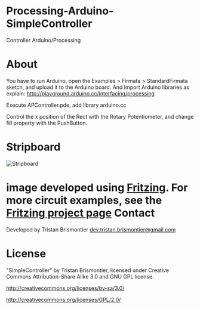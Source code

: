 Processing-Arduino-SimpleController
===================================

Controller Arduino/Processing


About
================

You have to run Arduino, open the Examples > Firmata > StandardFirmata sketch, and upload it to the Arduino board.
And Import Arduino libraries as explain: http://playground.arduino.cc/interfacing/processing

Execute APController.pde, add library arduino.cc 

Control the x position of the Rect with the Rotary Potentiometer, and change fill property with the PushButton. 

Stripboard
================

![Stripboard](https://raw.github.com/TristanBrismontier/Processing-Arduino-SimpleController/master/AndroidProcessingControler.png)

image developed using [Fritzing](http://fritzing.org/). For more circuit examples, see the [Fritzing project page](http://fritzing.org/projects/)
Contact
=========
Developed by Tristan Brismontier
dev.tristan.brismontier@gmail.com

License
=========
"SimpleController" by Tristan Brismontier, 
licensed under Creative Commons Attribution-Share Alike 3.0 and GNU GPL license.

http://creativecommons.org/licenses/by-sa/3.0/

http://creativecommons.org/licenses/GPL/2.0/
